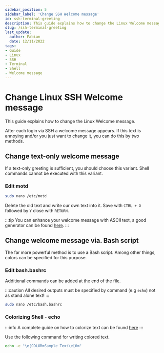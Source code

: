 ```yaml
---
sidebar_position: 5
sidebar_label: 'Change SSH Welcome message'
id: ssh-terminal-greeting
description: This guide explains how to change the Linux Welcome message.
slug: /ssh-terminal-greeting
last_update:
  author: Fabian
  date: 12/11/2022
tags:
- Guide
- Linux
- SSH
- Terminal
- Shell
- Welcome message
---
```

# Change Linux SSH Welcome message

This guide explains how to change the Linux Welcome message.

After each login via SSH a welcome message appears. If this text is annoying and/or you just want to change it, you can do this by two methods.

## Change text-only welcome message

If a text-only greeting is sufficient, you should choose this variant. Shell commands cannot be executed with this variant.

### Edit motd

```bash
sudo nano /etc/motd
```

Delete the old text and write our own text into it. Save with `CTRL + X` followed by `Y` close with `RETURN`.

:::tip
You can enhance your welcome message with ASCII text, a good generator can be found [here](https://patorjk.com/software/taag).
:::

## Change welcome message via. Bash script

The far more powerful method is to use a Bash script. Among other things, colors can be specified for this purpose.

### Edit bash.bashrc

Additional commands can be added at the end of the file.

:::caution
All desired outputs must be specified by command (e.g `echo`) not as stand alone text!
:::

```bash
sudo nano /etc/bash.bashrc
```

### Colorizing Shell - echo

:::info
A complete guide on how to colorize text can be found [here](../cheat-sheets/linux-bash-coloring)
:::

Use the following command for writing colored text.

```bash
echo -e "\e[COLORmSample Text\e[0m"
```
